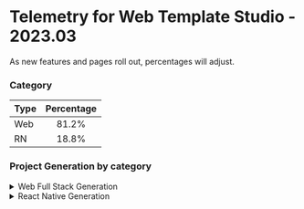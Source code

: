 # Telemetry for Web Template Studio - 2023.03

As new features and pages roll out, percentages  will adjust.

### Category

|Type|Percentage|
|:---|:---:|
|Web|81.2%|
|RN|18.8%|

### Project Generation by category

<details>
<summary>Web Full Stack Generation</summary>

### Frontend Frameworks

|Framework Type|Percentage|
|:---|:---:|
|React|70.3%|
|Vue|18.1%|
|Angular|11.6%|

### Backend Frameworks

|Framework Type|Percentage|
|:---|:---:|
|Node|69.6%|
|AspNet|15.2%|
|Flask|14.5%|
|Moleculer|0.7%|

### Pages

|Pages|Percentage|
|:---|:---:|
|Blank|43.8%|
|Grid|24.6%|
|Master Detail|16.4%|
|List|15.1%|


</details>

<details>
<summary>React Native Generation</summary>

### Project Types

|Framework Type|Percentage|
|:---|:---:|
|Tabbed|100%|

### Pages

|Pages|Percentage|
|:---|:---:|
|Blank|65.8%|
|MasterDetail|21.1%|
|Settings|13.2%|


</details>

